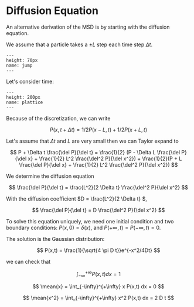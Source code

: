 # Diffusion Equation

An alternative derivation of the MSD is by starting with the diffusion equation. 

We assume that a particle takes a $\pm L$ step each time step $\Delta t$.

```{figure} jump.png
---
height: 70px
name: jump
---
```

Let's consider time:

```{figure} plattice.png
---
height: 200px
name: plattice
---
```

Because of the discretization, we can write

$$
P(x,t+\Delta t) = 1/2 P(x-L,t) + 1/2 P(x+L,t)
$$

Let's assume that $\Delta t$ and $L$ are very small then we can Taylor expand to

$$
P + \Delta t \frac{\del P}{\del t} = \frac{1}{2} (P - \Delta L \frac{\del P}{\del x} + \frac{1}{2} L^2 \frac{\del^2 P}{\del x^2}) + \frac{1}{2}(P + L \frac{\del P}{\del x} + \frac{1}{2} L^2 \frac{\del^2 P}{\del x^2})
$$

We determine the diffusion equation

$$
\frac{\del P}{\del t} = \frac{L^2}{2 \Delta t} \frac{\del^2 P}{\del x^2}
$$

With the diffusion coefficient $D = \frac{L^2}{2 \Delta t} $,

$$
\frac{\del P}{\del t} = D \frac{\del^2 P}{\del x^2}
$$

To solve this equation uniquely, we need one initial condition and two boundary conditions: $P(x,0) = \delta(x)$, and $P(+\infty,t) = P(-\infty,t) = 0$.

The solution is the Gaussian distribution:

$$
P(x,t) = \frac{1}{\sqrt{4 \pi D t}}e^{-x^2/4Dt}
$$

we can check that

$$
\int_{-\infty}^{+\infty} P(x,t) dx = 1
$$

$$
\mean{x} = \int_{-\infty}^{+\infty} x P(x,t) dx = 0
$$

$$
\mean{x^2} = \int_{-\infty}^{+\infty} x^2 P(x,t) dx = 2 D t
$$